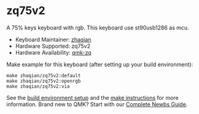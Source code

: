 # zq75v2

A 75% keys keyboard with rgb.
This keyboard use st90usb1286 as mcu.

* Keyboard Maintainer: [zhaqian](https://github.com/zhaqian12)
* Hardware Supported: zq75v2
* Hardware Availability: [qmk-zq](https://github.com/zhaqian12/qmk_firmware)

Make example for this keyboard (after setting up your build environment):

    make zhaqian/zq75v2:default
    make zhaqian/zq75v2:openrgb
    make zhaqian/zq75v2:via

See the [build environment setup](https://docs.qmk.fm/#/getting_started_build_tools) and the [make instructions](https://docs.qmk.fm/#/getting_started_make_guide) for more information. Brand new to QMK? Start with our [Complete Newbs Guide](https://docs.qmk.fm/#/newbs).
 